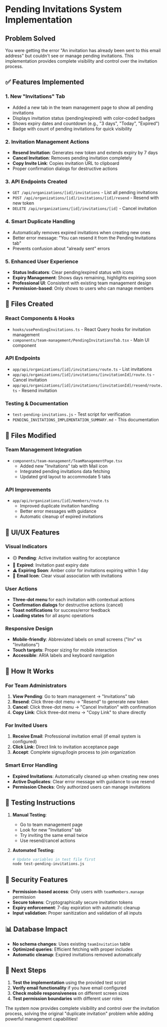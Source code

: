 # Pending Invitations System Implementation

## Problem Solved
You were getting the error "An invitation has already been sent to this email address" but couldn't see or manage pending invitations. This implementation provides complete visibility and control over the invitation process.

## ✅ Features Implemented

### 1. New "Invitations" Tab
- Added a new tab in the team management page to show all pending invitations
- Displays invitation status (pending/expired) with color-coded badges
- Shows expiry dates and countdown (e.g., "3 days", "Today", "Expired")
- Badge with count of pending invitations for quick visibility

### 2. Invitation Management Actions
- **Resend Invitation**: Generates new token and extends expiry by 7 days
- **Cancel Invitation**: Removes pending invitation completely
- **Copy Invite Link**: Copies invitation URL to clipboard
- Proper confirmation dialogs for destructive actions

### 3. API Endpoints Created
- `GET /api/organizations/[id]/invitations` - List all pending invitations
- `POST /api/organizations/[id]/invitations/[id]/resend` - Resend with new token
- `DELETE /api/organizations/[id]/invitations/[id]` - Cancel invitation

### 4. Smart Duplicate Handling
- Automatically removes expired invitations when creating new ones
- Better error message: "You can resend it from the Pending Invitations tab"
- Prevents confusion about "already sent" errors

### 5. Enhanced User Experience
- **Status Indicators**: Clear pending/expired status with icons
- **Expiry Management**: Shows days remaining, highlights expiring soon
- **Professional UI**: Consistent with existing team management design
- **Permission-based**: Only shows to users who can manage members

## 📁 Files Created

### React Components & Hooks
- `hooks/usePendingInvitations.ts` - React Query hooks for invitation management
- `components/team-management/PendingInvitationsTab.tsx` - Main UI component

### API Endpoints
- `app/api/organizations/[id]/invitations/route.ts` - List invitations
- `app/api/organizations/[id]/invitations/[invitationId]/route.ts` - Cancel invitation
- `app/api/organizations/[id]/invitations/[invitationId]/resend/route.ts` - Resend invitation

### Testing & Documentation
- `test-pending-invitations.js` - Test script for verification
- `PENDING_INVITATIONS_IMPLEMENTATION_SUMMARY.md` - This documentation

## 📝 Files Modified

### Team Management Integration
- `components/team-management/TeamManagementPage.tsx`
  - Added new "Invitations" tab with Mail icon
  - Integrated pending invitations data fetching
  - Updated grid layout to accommodate 5 tabs

### API Improvements
- `app/api/organizations/[id]/members/route.ts`
  - Improved duplicate invitation handling
  - Better error messages with guidance
  - Automatic cleanup of expired invitations

## 🎨 UI/UX Features

### Visual Indicators
- 🟡 **Pending**: Active invitation waiting for acceptance
- 🔴 **Expired**: Invitation past expiry date  
- ⚠️ **Expiring Soon**: Amber color for invitations expiring within 1 day
- 📧 **Email Icon**: Clear visual association with invitations

### User Actions
- **Three-dot menu** for each invitation with contextual actions
- **Confirmation dialogs** for destructive actions (cancel)
- **Toast notifications** for success/error feedback
- **Loading states** for all async operations

### Responsive Design
- **Mobile-friendly**: Abbreviated labels on small screens ("Inv" vs "Invitations")
- **Touch targets**: Proper sizing for mobile interaction
- **Accessible**: ARIA labels and keyboard navigation

## 🔧 How It Works

### For Team Administrators
1. **View Pending**: Go to team management → "Invitations" tab
2. **Resend**: Click three-dot menu → "Resend" to generate new token
3. **Cancel**: Click three-dot menu → "Cancel Invitation" with confirmation
4. **Copy Link**: Click three-dot menu → "Copy Link" to share directly

### For Invited Users
1. **Receive Email**: Professional invitation email (if email system is configured)
2. **Click Link**: Direct link to invitation acceptance page
3. **Accept**: Complete signup/login process to join organization

### Smart Error Handling
- **Expired Invitations**: Automatically cleaned up when creating new ones
- **Active Duplicates**: Clear error message with guidance to use resend
- **Permission Checks**: Only authorized users can manage invitations

## 🚀 Testing Instructions

1. **Manual Testing**:
   - Go to team management page
   - Look for new "Invitations" tab
   - Try inviting the same email twice
   - Use resend/cancel actions

2. **Automated Testing**:
   ```bash
   # Update variables in test file first
   node test-pending-invitations.js
   ```

## 🔐 Security Features

- **Permission-based access**: Only users with `teamMembers.manage` permission
- **Secure tokens**: Cryptographically secure invitation tokens
- **Expiry enforcement**: 7-day expiration with automatic cleanup
- **Input validation**: Proper sanitization and validation of all inputs

## 📊 Database Impact

- **No schema changes**: Uses existing `teamInvitation` table
- **Optimized queries**: Efficient fetching with proper includes
- **Automatic cleanup**: Expired invitations removed automatically

## 🎯 Next Steps

1. **Test the implementation** using the provided test script
2. **Verify email functionality** if you have email configured
3. **Check mobile responsiveness** on different screen sizes
4. **Test permission boundaries** with different user roles

The system now provides complete visibility and control over the invitation process, solving the original "duplicate invitation" problem while adding powerful management capabilities!